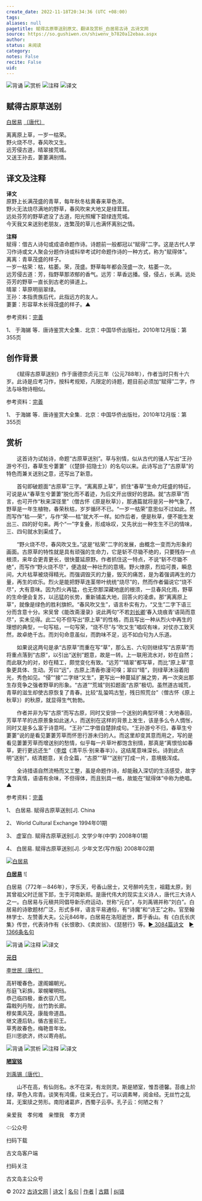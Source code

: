 ```yaml
---
create_date: 2022-11-18T20:34:36 (UTC +08:00)
tags: 
aliases: null
pagetitle: 赋得古原草送别原文、翻译及赏析_白居易古诗_古诗文网
source: https://so.gushiwen.cn/shiwenv_b7820a12ebaa.aspx
author: 
status: 未阅读
category: 
notes: False
recite: False
uid: 
---
```


![背诵](https://song.gushiwen.cn/siteimg/bei-pic.png) ![赏析](https://song.gushiwen.cn/siteimg/shang-pic.png) ![注释](https://song.gushiwen.cn/siteimg/zhu-pic.png) ![译文](https://song.gushiwen.cn/siteimg/yi-pic.png)

## 赋得古原草送别

[白居易](https://so.gushiwen.cn/authorv_85097dd0c645.aspx) [〔唐代〕](https://so.gushiwen.cn/shiwens/default.aspx?cstr=%e5%94%90%e4%bb%a3)

离离原上草，一岁一枯荣。  
野火烧不尽，春风吹又生。  
远芳侵古道，晴翠接荒城。  
又送王孙去，萋萋满别情。

## 译文及注释



**译文**  
原野上长满茂盛的青草，每年秋冬枯黄春来草色浓。  
野火无法烧尽满地的野草，春风吹来大地又是绿茸茸。  
远处芬芳的野草遮没了古道，阳光照耀下碧绿连荒城。  
今天我又来送别老朋友，连繁茂的草儿也满怀离别之情。

**注释**  
赋得：借古人诗句或成语命题作诗。诗题前一般都冠以“赋得”二字。这是古代人学习作诗或文人聚会分题作诗或科举考试时命题作诗的一种方式，称为"赋得体"。  
离离：青草茂盛的样子。  
一岁一枯荣：枯，枯萎。荣，茂盛。野草每年都会茂盛一次，枯萎一次。  
远芳侵古道：芳，指野草那浓郁的香气。远芳：草香远播。侵，侵占，长满。远处芬芳的野草一直长到古老的驿道上。  
晴翠：草原明丽翠绿。  
王孙：本指贵族后代，此指远方的友人。  
萋萋：形容草木长得茂盛的样子。▲

参考资料：[完善](https://so.gushiwen.cn/jiucuo.aspx?u=%e7%bf%bb%e8%af%91770%e3%80%8a%e8%af%91%e6%96%87%e5%8f%8a%e6%b3%a8%e9%87%8a%e3%80%8b)

1、 于海娣 等．唐诗鉴赏大全集．北京：中国华侨出版社，2010年12月版：第355页

## 创作背景



　　《赋得古原草送别》作于唐德宗贞元三年（公元788年），作者当时只有十六岁。此诗是应考习作，按科考规矩，凡限定的诗题，题目前必须加“赋得”二字，作法与咏物诗相似。

参考资料：[完善](https://so.gushiwen.cn/jiucuo.aspx?u=%e8%b5%8f%e6%9e%90922%e3%80%8a%e5%88%9b%e4%bd%9c%e8%83%8c%e6%99%af%e3%80%8b)

1、 于海娣 等．唐诗鉴赏大全集．北京：中国华侨出版社，2010年12月版：第355页

## 赏析



　　这首诗为试帖诗，命题“古原草送别”。草与别情，似从古代的骚人写出“王孙游兮不归，春草生兮萋萋”（《楚辞·招隐士》）的名句以来。此诗写出了“古原草”的特色而兼关送别之意，还写出了新意。

　　首句即破题面“古原草”三字。“离离原上草”，抓住“春草”生命力旺盛的特征，可说是从“春草生兮萋萋”脱化而不着迹，为后文开出很好的思路。就“古原草”而言，也可开作“秋来深径里”（僧古怀《原是秋草》），那通篇就将是另一种气象了。野草是一年生植物，春荣秋枯，岁岁循环不已。“一岁一枯荣”意思似不过如此。然而写作“枯──荣”，与作“荣──枯”就大不一样。如作后者，便是秋草，便不能生发出三、四的好句来。两个“一”字复叠，形成咏叹，又先状出一种生生不已的情味，三、四句就水到渠成了。

　　“野火烧不尽，春风吹又生。”这是“枯荣”二字的发展，由概念一变而为形象的画面。古原草的特性就是具有顽强的生命力，它是斩不尽锄不绝的，只要残存一点根须，来年会更青更长，很快蔓延原野。作者抓住这一特点，不说“斩不尽锄不绝”，而写作“野火烧不尽”，便造就一种壮烈的意境。野火燎原，烈焰可畏，瞬息间，大片枯草被烧得精光。而强调毁灭的力量，毁灭的痛苦，是为着强调再生的力量，再生的欢乐。烈火是能把野草连茎带叶统统“烧尽”的，然而作者偏说它“烧不尽”，大有意味。因为烈火再猛，也无奈那深藏地底的根须，一旦春风化雨，野草的生命便会复苏，以迅猛的长势，重新铺盖大地，回答火的凌虐。那“离离原上草”，就像是绿色的胜利旗帜。“春风吹又生”，语言朴实有力，“又生”二字下语三分而含意十分。宋吴曾《能改斋漫录》说此两句“不若[刘长卿](https://so.gushiwen.cn/authorv_b3e23d54ee99.aspx)‘春入烧痕青’语简而意尽”，实未见得。此二句不但写出“原上草”的性格，而且写出一种从烈火中再生的理想的典型，一句写枯，一句写荣，“烧不尽”与“吹又生”唱叹有味，对仗亦工致天然，故卓绝千古。而刘句命意虽似，而韵味不足，远不如白句为人乐道。

　　如果说这两句是承“古原草”而重在写“草”，那么五、六句则继续写“古原草”而将重点落到“古原”，以引出“送别”题意，故是一转。上一联用流水对，妙在自然；而此联为的对，妙在精工，颇觉变化有致。“远芳”“晴翠”都写草，而比“原上草”意象更具体、生动。芳曰“远”，古原上清香弥漫可嗅；翠曰“晴”，则绿草沐浴着阳光，秀色如见。“侵”“接”二字继“又生”，更写出一种蔓延扩展之势，再一次突出那生存竞争之强者野草的形象。“古道”“荒城”则扣题面“古原”极切。虽然道古城荒，青草的滋生却使古原恢复了青春。比较“乱蛩鸣古堑，残日照荒台”（僧古怀《原上秋草》）的秋原，就显得生气勃勃。

　　作者并非为写“古原”而写古原，同时又安排一个送别的典型环境：大地春回，芳草芊芊的古原景象如此迷人，而送别在这样的背景上发生，该是多么令人惆怅，同时又是多么富于诗意呵。“王孙”二字借自楚辞成句。“王孙游兮不归，春草生兮萋萋”说的是看见萋萋芳草而怀思行游未归的人。而这里却变其意而用之，写的是看见萋萋芳草而增送别的愁情，似乎每一片草叶都饱含别情，那真是“离恨恰如春草，更行更远还生”（[李煜](https://so.gushiwen.cn/authorv_05635286bf64.aspx)《清平乐·别来春半》）。这结尾意味深长。诗到此点明“送别”，结清题意，关合全篇，“古原”“草”“送别”打成一片，意境极浑成。

　　全诗措语自然流畅而又工整，虽是命题作诗，却能融入深切的生活感受，故字字含真情，语语有余味，不但得体，而且别具一格，故能在“赋得体”中称为绝唱。▲

参考资料：[完善](https://so.gushiwen.cn/jiucuo.aspx?u=%e8%b5%8f%e6%9e%90923%e3%80%8a%e8%b5%8f%e6%9e%90%e3%80%8b)

1、 白居易. 赋得古原草送别\[J\]. China

2、 World Cultural Exchange 1994年01期

3、 虚室白. 赋得古原草送别\[J\]. 文学少年(中学) 2008年01期

4、 白居易. 赋得古原草送别\[J\]. 少年文艺(写作版) 2008年02期

[![白居易](https://song.gushiwen.cn/authorImg/baijuyi.jpg)](https://so.gushiwen.cn/authorv_85097dd0c645.aspx)

[**白居易**](https://so.gushiwen.cn/authorv_85097dd0c645.aspx) ![

白居易（772年－846年），字乐天，号香山居士，又号醉吟先生，祖籍太原，到其曾祖父时迁居下邽，生于河南新郑。是唐代伟大的现实主义诗人，唐代三大诗人之一。白居易与元稹共同倡导新乐府运动，世称“元白”，与刘禹锡并称“刘白”。白居易的诗歌题材广泛，形式多样，语言平易通俗，有“诗魔”和“诗王”之称。官至翰林学士、左赞善大夫。公元846年，白居易在洛阳逝世，葬于香山。有《白氏长庆集》传世，代表诗作有《长恨歌》、《卖炭翁》、《琵琶行》等。[► 3084篇诗文](https://so.gushiwen.cn/shiwens/default.aspx?astr=%e7%99%bd%e5%b1%85%e6%98%93)　[► 1366条名句](https://so.gushiwen.cn/mingjus/default.aspx?astr=%e7%99%bd%e5%b1%85%e6%98%93)

![背诵](https://song.gushiwen.cn/siteimg/bei-pic.png) ![注释](https://song.gushiwen.cn/siteimg/zhu-pic.png) ![译文](https://song.gushiwen.cn/siteimg/yi-pic.png)

[**元日**](https://so.gushiwen.cn/shiwenv_b288d79f182a.aspx)

[李世民](https://so.gushiwen.cn/authorv.aspx?name=%e6%9d%8e%e4%b8%96%e6%b0%91)[〔唐代〕](https://so.gushiwen.cn/shiwens/default.aspx?cstr=%e5%94%90%e4%bb%a3)

高轩暧春色，邃阁媚朝光。  
彤庭飞彩旆，翠幌曜明珰。  
恭己临四极，垂衣驭八荒。  
霜戟列丹陛，丝竹韵长廊。  
穆矣熏风茂，康哉帝道昌。  
继文遵后轨，循古鉴前王。  
草秀故春色，梅艳昔年妆。  
巨川思欲济，终以寄舟航。

![背诵](https://song.gushiwen.cn/siteimg/bei-pic.png) ![赏析](https://song.gushiwen.cn/siteimg/shang-pic.png) ![注释](https://song.gushiwen.cn/siteimg/zhu-pic.png) ![译文](https://song.gushiwen.cn/siteimg/yi-pic.png)

[**陋室铭**](https://so.gushiwen.cn/shiwenv_6c1ea9b7dd44.aspx)

[刘禹锡](https://so.gushiwen.cn/authorv.aspx?name=%e5%88%98%e7%a6%b9%e9%94%a1)[〔唐代〕](https://so.gushiwen.cn/shiwens/default.aspx?cstr=%e5%94%90%e4%bb%a3)

　　山不在高，有仙则名。水不在深，有龙则灵。斯是陋室，惟吾德馨。苔痕上阶绿，草色入帘青。谈笑有鸿儒，往来无白丁。可以调素琴，阅金经。无丝竹之乱耳，无案牍之劳形。南阳诸葛庐，西蜀子云亭。孔子云：何陋之有？



亲爱我　孝何难　亲憎我　孝方贤

⇦公众号



扫码下载

古文岛客户端



扫码关注

古文岛主公众号

© 2022 [古诗文网](https://www.gushiwen.cn/) | [诗文](https://so.gushiwen.cn/shiwens/) | [名句](https://so.gushiwen.cn/mingjus/) | [作者](https://so.gushiwen.cn/authors/) | [古籍](https://so.gushiwen.cn/guwen/) | [纠错](https://so.gushiwen.cn/jiucuo.aspx?u=)
